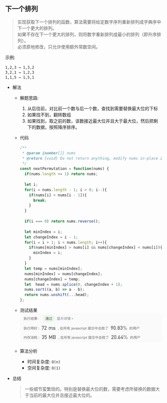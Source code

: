 ## 下一个排列

> 实现获取下一个排列的函数，算法需要将给定数字序列重新排列成字典序中下一个更大的排列。<br/>
> 如果不存在下一个更大的排列，则将数字重新排列成最小的排列（即升序排列）。   <br/>
> 必须原地修改，只允许使用额外常数空间。

示例:
```text
1,2,3 → 1,3,2
3,2,1 → 1,2,3
1,1,5 → 1,5,1
```

- 解法
  - 解题思路:
    1. 从后往前，对比前一个数与后一个数，查找到需要替换最大位的下标
    2. 如果找不到，翻转数组
    3. 如果找到，取之前的数，该数接近最大位并且大于最大位，然后把剩下的数据，按照降序排序。
    
  - 代码
    ```javascript
    /**
     * @param {number[]} nums
     * @return {void} Do not return anything, modify nums in-place instead.
     */
    const nextPermutation = function(nums) {
      if(nums.length <= 1) return nums;
    
      let i;
      for(i = nums.length - 1; i > 0; i--){
        if(nums[i] > nums[i - 1]){
          break;
        }
      }
    
      if(i === 0) return nums.reverse();
    
      let minIndex = i;
      let changeIndex = i - 1;
      for(i = i + 1; i < nums.length; i++){
        if(nums[minIndex] > nums[i] && nums[changeIndex] < nums[i]){
          minIndex = i;
        }
      }
      let temp = nums[minIndex];
      nums[minIndex] = nums[changeIndex];
      nums[changeIndex] = temp;
      let  head = nums.splice(0, changeIndex + 1);
      nums.sort((a, b) => a - b);
      return nums.unshift(...head);
    };
    ```
    
  - 测试结果
  ![](result31-1.jpg)
  
  - 算法分析
    - 时间复杂度: `O(n)`
    - 空间复杂度: `O(1)`
    
- 总结
  > 一些细节蛮繁琐的。特别是替换最大位的数，需要考虑所替换的数据大于当前的最大位并且接近最大位的。
